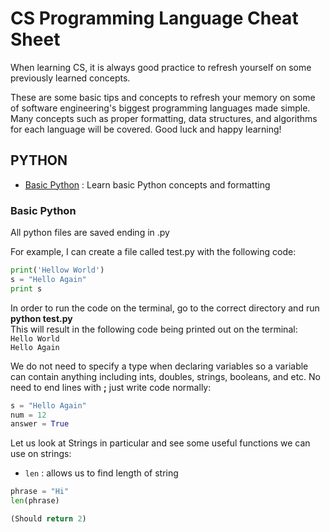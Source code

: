 # CS Programming Language Cheat Sheet
When learning CS, it is always good practice to refresh yourself on some previously learned concepts.

These are some basic tips and concepts to refresh your memory on some of software engineering's biggest programming languages made simple. Many concepts such as proper formatting, data structures, and algorithms for each language will be covered. Good luck and happy learning!

## PYTHON
- [Basic Python](#basic-python) : Learn basic Python concepts and formatting

### Basic Python
All python files are saved ending in .py 

For example, I can create a file called test.py with the following code:
```python
print('Hellow World')
s = "Hello Again"
print s
```
In order to run the code on the terminal, go to the correct directory and run **python test.py**  
This will result in the following code being printed out on the terminal:  
`Hello World`  
`Hello Again`  

We do not need to specify a type when declaring variables so a variable can contain anything including ints, doubles, strings, booleans, and etc. No need to end lines with **;** just write code normally:  
```python
s = "Hello Again"
num = 12
answer = True
```  
Let us look at Strings in particular and see some useful functions we can use on strings:  
- `len` : allows us to find length of string  
```python
phrase = "Hi"
len(phrase)

(Should return 2)
```  



